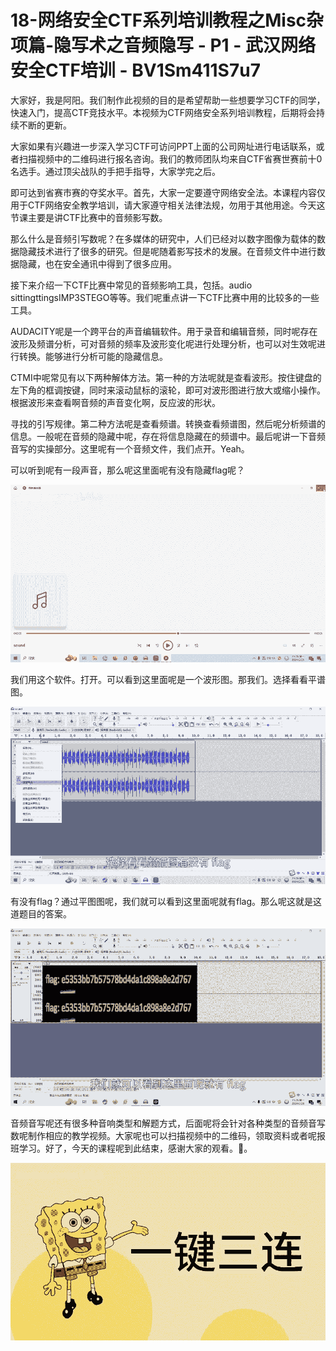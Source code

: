 # 18-网络安全CTF系列培训教程之Misc杂项篇-隐写术之音频隐写 - P1 - 武汉网络安全CTF培训 - BV1Sm411S7u7

大家好，我是阿阳。我们制作此视频的目的是希望帮助一些想要学习CTF的同学，快速入门，提高CTF竞技水平。本视频为CTF网络安全系列培训教程，后期将会持续不断的更新。

大家如果有兴趣进一步深入学习CTF可访问PPT上面的公司网址进行电话联系，或者扫描视频中的二维码进行报名咨询。我们的教师团队均来自CTF省赛世赛前十0名选手。通过顶尖战队的手把手指导，大家学完之后。

即可达到省赛市赛的夺奖水平。首先，大家一定要遵守网络安全法。本课程内容仅用于CTF网络安全教学培训，请大家遵守相关法律法规，勿用于其他用途。今天这节课主要是讲CTF比赛中的音频影写数。

那么什么是音频引写数呢？在多媒体的研究中，人们已经对以数字图像为载体的数据隐藏技术进行了很多的研究。但是呢随着影写技术的发展。在音频文件中进行数据隐藏，也在安全通讯中得到了很多应用。

接下来介绍一下CTF比赛中常见的音频影响工具，包括。audio sittingttingsIMP3STEGO等等。我们呢重点讲一下CTF比赛中用的比较多的一些工具。

AUDACITY呢是一个跨平台的声音编辑软件。用于录音和编辑音频，同时呢存在波形及频谱分析，可对音频的频率及波形变化呢进行处理分析，也可以对生效呢进行转换。能够进行分析可能的隐藏信息。

CTMI中呢常见有以下两种解体方法。第一种的方法呢就是查看波形。按住键盘的左下角的框调按键，同时来滚动鼠标的滚轮，即可对波形图进行放大或缩小操作。根据波形来查看啊音频的声音变化啊，反应波的形状。

寻找的引写规律。第二种方法呢是查看频谱。转换查看频谱图，然后呢分析频谱的信息。一般呢在音频的隐藏中呢，存在将信息隐藏在的频谱中。最后呢讲一下音频音写的实操部分。这里呢有一个音频文件，我们点开。Yeah。

可以听到呢有一段声音，那么呢这里面呢有没有隐藏flag呢？

![](img/5c799a738e8508599b89ae82a7b2e790_1.png)

我们用这个软件。打开。可以看到这里面呢是一个波形图。那我们。选择看看平谱图。

![](img/5c799a738e8508599b89ae82a7b2e790_3.png)

有没有flag？通过平图图呢，我们就可以看到这里面呢就有flag。那么呢这就是这道题目的答案。

![](img/5c799a738e8508599b89ae82a7b2e790_5.png)

音频音写呢还有很多种音响类型和解题方式，后面呢将会针对各种类型的音频音写数呢制作相应的教学视频。大家呢也可以扫描视频中的二维码，领取资料或者呢报班学习。好了，今天的课程呢到此结束，感谢大家的观看。🎼。



![](img/5c799a738e8508599b89ae82a7b2e790_7.png)